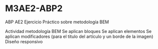 # M3AE2-ABP2
ABP AE2 Ejercicio Práctico sobre metodología BEM

Actividad metodología BEM
Se aplican bloques 
Se aplican elementos
Se aplican modificadores (para el titulo del artículo y un borde de la imagen)
Diseño responsivo
